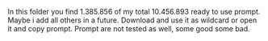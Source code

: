 In this folder you find 1.385.856 of my total 10.456.893 ready to use prompt.
Maybe i add all others in a future.
Download and use it as wildcard or open it and copy prompt.
Prompt are not tested as well, some good some bad.
